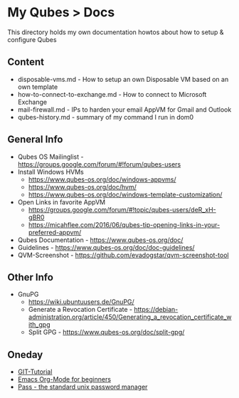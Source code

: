 # My Qubes > Docs
This directory holds my own documentation howtos about how to setup & configure Qubes


## Content

- disposable-vms.md - How to setup an own Disposable VM based on an own template
- how-to-connect-to-exchange.md - How to connect to Microsoft Exchange
- mail-firewall.md - IPs to harden your email AppVM for Gmail and Outlook
- qubes-history.md - summary of my command I run in dom0


## General Info

- Qubes OS Mailinglist - https://groups.google.com/forum/#!forum/qubes-users
- Install Windows HVMs
  - https://www.qubes-os.org/doc/windows-appvms/
  - https://www.qubes-os.org/doc/hvm/
  - https://www.qubes-os.org/doc/windows-template-customization/
- Open Links in favorite AppVM
  - https://groups.google.com/forum/#!topic/qubes-users/deR_xH-gBR0
  - https://micahflee.com/2016/06/qubes-tip-opening-links-in-your-preferred-appvm/
- Qubes Documentation - https://www.qubes-os.org/doc/
- Guidelines - https://www.qubes-os.org/doc/doc-guidelines/
- QVM-Screenshot - https://github.com/evadogstar/qvm-screenshot-tool

## Other Info

- GnuPG
  - https://wiki.ubuntuusers.de/GnuPG/
  - Generate a Revocation Certificate - https://debian-administration.org/article/450/Generating_a_revocation_certificate_with_gpg
  - Split GPG - https://www.qubes-os.org/doc/split-gpg/

## Oneday

- [GIT-Tutorial](https://try.github.io/levels/1/challenges/1)
- [Emacs Org-Mode for beginners](https://orgmode.org/worg/org-tutorials/org4beginners.html)
- [Pass - the standard unix password manager](https://www.passwordstore.org/)
